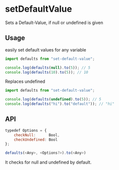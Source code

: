 # setDefaultValue

Sets a Default-Value, if null or undefined is given

## Usage

easily set default values for any variable

```js
import defaults from "set-default-value";

console.log(defaults(null).to(5)); // 5
console.log(defaults(10).to(5)); // 10
```

Replaces undefined
```js
import defaults from "set-default-value";

console.log(defaults(undefined).to(5)); // 5
console.log(defaults("hi").to("default")); // "hi"
```

## API

```js
typedef Options = {
    checkNull:      Bool,
    checkUndefined: Bool
};

defaults(<Any>, <Options?>).to(<Any>)
```

It checks for null and undefined by default.
